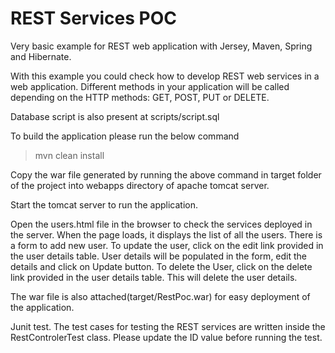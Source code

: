 # REST Services POC

Very basic example for REST web application with Jersey, Maven, Spring and Hibernate.

With this example you could check how to develop REST web services in a web application. Different methods in your application will be called depending on the HTTP methods: GET, POST, PUT or DELETE.

Database script is also present at scripts/script.sql

To build the application please run the below command
>mvn clean install

Copy the war file generated by running the above command in target folder of the project into webapps directory of apache tomcat server.

Start the tomcat server to run the application.

Open the users.html file in the browser to check the services deployed in the server.
When the page loads, it displays the list of all the users.
There is a form to add new user.
To update the user, click on the edit link provided in the user details table. User details will be populated in the form, edit the details and click on Update button.
To delete the User, click on the delete link provided in the user details table. This will delete the user details.

The war file is also attached(target/RestPoc.war) for easy deployment of the application.

Junit test.
The test cases for testing the REST services are written inside the RestControlerTest class.
Please update the ID value before running the test.

 


